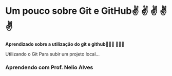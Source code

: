 # Um pouco sobre Git e GitHub✌️ ✌️ ✌️ ✌️ ✌️ 
<strong>Aprendizado sobre a utilização do git e github👨🏽‍💻 👨🏽‍💻 </strong>

Utilizando o Git Para subir um projeto local...

### Aprendendo com Prof. Nelio Alves
